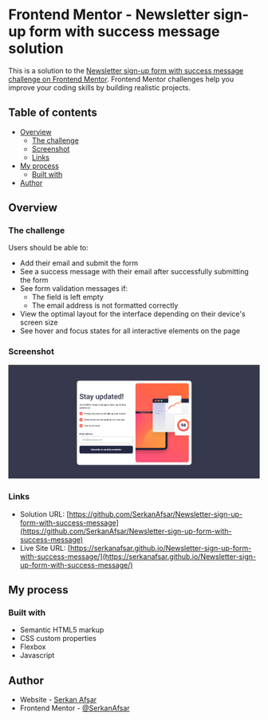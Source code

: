 # Frontend Mentor - Newsletter sign-up form with success message solution

This is a solution to the [Newsletter sign-up form with success message challenge on Frontend Mentor](https://www.frontendmentor.io/challenges/newsletter-signup-form-with-success-message-3FC1AZbNrv). Frontend Mentor challenges help you improve your coding skills by building realistic projects.

## Table of contents

- [Overview](#overview)
  - [The challenge](#the-challenge)
  - [Screenshot](#screenshot)
  - [Links](#links)
- [My process](#my-process)
  - [Built with](#built-with)
- [Author](#author)

## Overview

### The challenge

Users should be able to:

- Add their email and submit the form
- See a success message with their email after successfully submitting the form
- See form validation messages if:
  - The field is left empty
  - The email address is not formatted correctly
- View the optimal layout for the interface depending on their device's screen size
- See hover and focus states for all interactive elements on the page

### Screenshot

![Project screenshot 1](assets/images/screenshot.jpg)

### Links

- Solution URL: [https://github.com/SerkanAfsar/Newsletter-sign-up-form-with-success-message](https://github.com/SerkanAfsar/Newsletter-sign-up-form-with-success-message)
- Live Site URL: [https://serkanafsar.github.io/Newsletter-sign-up-form-with-success-message/](https://serkanafsar.github.io/Newsletter-sign-up-form-with-success-message/)

## My process

### Built with

- Semantic HTML5 markup
- CSS custom properties
- Flexbox
- Javascript

## Author

- Website - [Serkan Afşar](https://github.com/SerkanAfsar)
- Frontend Mentor - [@SerkanAfsar](https://www.frontendmentor.io/profile/SerkanAfsar)
